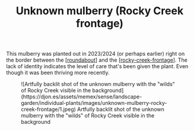﻿---
backlinks:
- title: Individual plants
  url: /sense/landscape-garden/individual-plants/individual-plants.html
latitude: -27.538355
longitude: 152.05535833333334
photos:
  1:
    date: 2025-03-14 17:28:57
    description: Mulberry - unknown type
    filename: AE27C08D-CB70-47E9-B874-E45EB99C0EB2.heic
    latitude: -27.538355
    longitude: 152.05535833333334
    memexFilename: images/unknown-mulberry-rocky-creek-frontage/1.jpeg
    title: None
tags:
- individual-plant
- rocky-creek-frontage
- mulberry
- wood-duck-meadows
title: Unknown mulberry (Rocky Creek frontage)
type: single-plant
---
This mulberry was planted out in 2023/2024 (or perhaps earlier) right on the border between the [[roundabout]] and the [[rocky-creek-frontage]]. The lack of identity indicates the level of care that's been given the plant. Even though it was been thriving more recently.

<figure markdown>
![Artfully backlit shot of the unknown mulberry with the "wilds" of Rocky Creek visible in the background](https://djon.es/assets/memex/sense/landscape-garden/individual-plants/images/unknown-mulberry-rocky-creek-frontage/1.jpeg)
<caption>Artfully backlit shot of the unknown mulberry with the "wilds" of Rocky Creek visible in the background</caption>
</figure>


[//begin]: # "Autogenerated link references for markdown compatibility"
[roundabout]: ../roundabout "Roundabout"
[rocky-creek-frontage]: ../rocky-creek-frontage "Rocky Creek Frontage"
[//end]: # "Autogenerated link references"